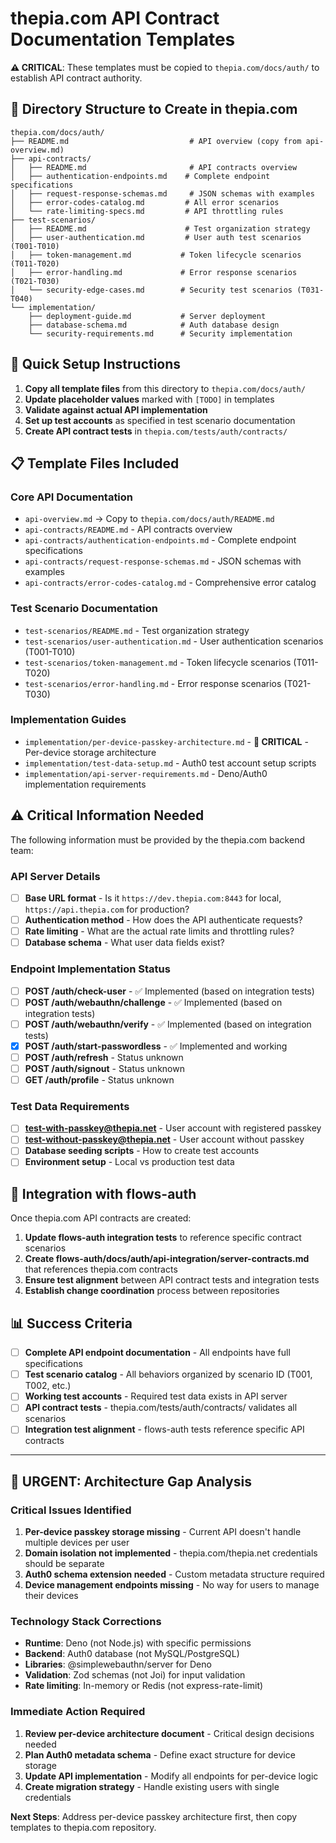 # thepia.com API Contract Documentation Templates

**⚠️ CRITICAL**: These templates must be copied to `thepia.com/docs/auth/` to establish API contract authority.

## 📁 Directory Structure to Create in thepia.com

```
thepia.com/docs/auth/
├── README.md                           # API overview (copy from api-overview.md)
├── api-contracts/
│   ├── README.md                       # API contracts overview
│   ├── authentication-endpoints.md    # Complete endpoint specifications
│   ├── request-response-schemas.md     # JSON schemas with examples
│   ├── error-codes-catalog.md         # All error scenarios
│   └── rate-limiting-specs.md         # API throttling rules
├── test-scenarios/
│   ├── README.md                      # Test organization strategy
│   ├── user-authentication.md         # User auth test scenarios (T001-T010)
│   ├── token-management.md           # Token lifecycle scenarios (T011-T020)
│   ├── error-handling.md             # Error response scenarios (T021-T030)
│   └── security-edge-cases.md        # Security test scenarios (T031-T040)
└── implementation/
    ├── deployment-guide.md           # Server deployment
    ├── database-schema.md            # Auth database design
    └── security-requirements.md      # Security implementation
```

## 🚀 Quick Setup Instructions

1. **Copy all template files** from this directory to `thepia.com/docs/auth/`
2. **Update placeholder values** marked with `[TODO]` in templates
3. **Validate against actual API implementation** 
4. **Set up test accounts** as specified in test scenario documentation
5. **Create API contract tests** in `thepia.com/tests/auth/contracts/`

## 📋 Template Files Included

### **Core API Documentation**
- `api-overview.md` → Copy to `thepia.com/docs/auth/README.md`
- `api-contracts/README.md` - API contracts overview
- `api-contracts/authentication-endpoints.md` - Complete endpoint specifications
- `api-contracts/request-response-schemas.md` - JSON schemas with examples
- `api-contracts/error-codes-catalog.md` - Comprehensive error catalog

### **Test Scenario Documentation**
- `test-scenarios/README.md` - Test organization strategy
- `test-scenarios/user-authentication.md` - User authentication scenarios (T001-T010)
- `test-scenarios/token-management.md` - Token lifecycle scenarios (T011-T020)
- `test-scenarios/error-handling.md` - Error response scenarios (T021-T030)

### **Implementation Guides**
- `implementation/per-device-passkey-architecture.md` - **🚨 CRITICAL** - Per-device storage architecture
- `implementation/test-data-setup.md` - Auth0 test account setup scripts
- `implementation/api-server-requirements.md` - Deno/Auth0 implementation requirements

## ⚠️ Critical Information Needed

The following information must be provided by the thepia.com backend team:

### **API Server Details**
- [ ] **Base URL format** - Is it `https://dev.thepia.com:8443` for local, `https://api.thepia.com` for production?
- [ ] **Authentication method** - How does the API authenticate requests?
- [ ] **Rate limiting** - What are the actual rate limits and throttling rules?
- [ ] **Database schema** - What user data fields exist?

### **Endpoint Implementation Status**
- [ ] **POST /auth/check-user** - ✅ Implemented (based on integration tests)
- [ ] **POST /auth/webauthn/challenge** - ✅ Implemented (based on integration tests)
- [ ] **POST /auth/webauthn/verify** - ✅ Implemented (based on integration tests)
- [x] **POST /auth/start-passwordless** - ✅ Implemented and working
- [ ] **POST /auth/refresh** - Status unknown
- [ ] **POST /auth/signout** - Status unknown
- [ ] **GET /auth/profile** - Status unknown

### **Test Data Requirements**
- [ ] **test-with-passkey@thepia.net** - User account with registered passkey
- [ ] **test-without-passkey@thepia.net** - User account without passkey
- [ ] **Database seeding scripts** - How to create test accounts
- [ ] **Environment setup** - Local vs production test data

## 🔗 Integration with flows-auth

Once thepia.com API contracts are created:

1. **Update flows-auth integration tests** to reference specific contract scenarios
2. **Create flows-auth/docs/auth/api-integration/server-contracts.md** that references thepia.com contracts
3. **Ensure test alignment** between API contract tests and integration tests
4. **Establish change coordination** process between repositories

## 📊 Success Criteria

- [ ] **Complete API endpoint documentation** - All endpoints have full specifications
- [ ] **Test scenario catalog** - All behaviors organized by scenario ID (T001, T002, etc.)
- [ ] **Working test accounts** - Required test data exists in API server
- [ ] **API contract tests** - thepia.com/tests/auth/contracts/ validates all scenarios
- [ ] **Integration test alignment** - flows-auth tests reference specific API contracts

---

## 🚨 URGENT: Architecture Gap Analysis

### **Critical Issues Identified**
1. **Per-device passkey storage missing** - Current API doesn't handle multiple devices per user
2. **Domain isolation not implemented** - thepia.com/thepia.net credentials should be separate
3. **Auth0 schema extension needed** - Custom metadata structure required
4. **Device management endpoints missing** - No way for users to manage their devices

### **Technology Stack Corrections**
- **Runtime**: Deno (not Node.js) with specific permissions
- **Backend**: Auth0 database (not MySQL/PostgreSQL) 
- **Libraries**: @simplewebauthn/server for Deno
- **Validation**: Zod schemas (not Joi) for input validation
- **Rate limiting**: In-memory or Redis (not express-rate-limit)

### **Immediate Action Required**
1. **Review per-device architecture document** - Critical design decisions needed
2. **Plan Auth0 metadata schema** - Define exact structure for device storage  
3. **Update API implementation** - Modify all endpoints for per-device logic
4. **Create migration strategy** - Handle existing users with single credentials

**Next Steps**: Address per-device passkey architecture first, then copy templates to thepia.com repository.